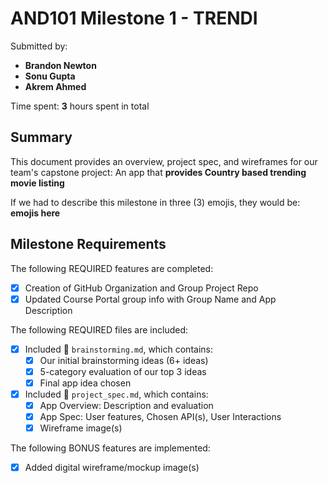 <!-- (This is a comment) INSTRUCTIONS: Go through this page and fill out any **bolded** entries with their correct values.-->

# AND101 Milestone 1 - **TRENDI**

Submitted by:
- **Brandon Newton**
- **Sonu Gupta**
- **Akrem Ahmed**

Time spent: **3** hours spent in total

## Summary

This document provides an overview, project spec, and wireframes for our team's capstone project: An app that **provides Country based trending movie listing**

If we had to describe this milestone in three (3) emojis, they would be: **emojis here**

## Milestone Requirements

<!-- Please be sure to change the [ ] to [x] for any features you completed.  If a feature is not checked [x], you might miss the points for that item! -->

The following REQUIRED features are completed:

- [x] Creation of GitHub Organization and Group Project Repo
- [x] Updated Course Portal group info with Group Name and App Description

The following REQUIRED files are included:

- [x] Included 📄 `brainstorming.md`, which contains:
  - [x] Our initial brainstorming ideas (6+ ideas)
  - [x] 5-category evaluation of our top 3 ideas
  - [x] Final app idea chosen
- [x] Included 📄 `project_spec.md`, which contains:
  - [x] App Overview: Description and evaluation
  - [x] App Spec: User features, Chosen API(s), User Interactions
  - [x] Wireframe image(s)

The following BONUS features are implemented:

- [x] Added digital wireframe/mockup image(s)

<!-- The following EXTRA features are implemented:

- [ ] List anything else that you added to improve your submission! -->

<!-- ## Notes

Here's a place for any other notes on this milestone! -->

